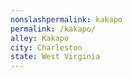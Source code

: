 ```yaml
---
﻿nonslashpermalink: kakapo
permalink: /kakapo/
alley: Kakapo
city: Charleston
state: West Virginia
---
```


